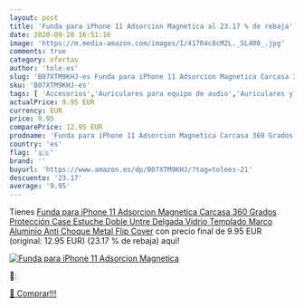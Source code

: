```yaml
---
layout: post
title: 'Funda para iPhone 11 Adsorcion Magnetica al 23.17 % de rebaja'
date: 2020-09-20 16:51:16
image: 'https://m.media-amazon.com/images/I/417R4c8cM2L._SL400_.jpg'
comments: true
category: ofertas
author: 'tole.es'
slug: 'B07XTM9KHJ-es Funda para iPhone 11 Adsorcion Magnetica Carcasa 360...'
sku: 'B07XTM9KHJ-es'
tags: [ 'Accesorios','Auriculares para equipo de audio','Auriculares y accesorios','Cables USB','Cables y accesorios','Cables y conectores','Electrónica','Informática','iphone', ]
actualPrice: 9.95 EUR
currency: EUR
price: 9.95
comparePrice: 12.95 EUR
prodname: 'Funda para iPhone 11 Adsorcion Magnetica Carcasa 360 Grados Protección Case Estuche Doble Untre Delgada Vidrio Templado Marco Aluminio Anti Choque Metal Flip Cover'
country: 'es'
flag: '🇪🇸'
brand: ''
buyurl: 'https://www.amazon.es/dp/B07XTM9KHJ/?tag=tolees-21'
descuento: '23.17'
average: '9.95'
---
```


Tienes [Funda para iPhone 11 Adsorcion Magnetica Carcasa 360 Grados Protección Case Estuche Doble Untre Delgada Vidrio Templado Marco Aluminio Anti Choque Metal Flip Cover](https://www.amazon.es/dp/B07XTM9KHJ/?tag=tolees-21) con precio final de  9.95 EUR (original: 12.95 EUR) (23.17 %  de rebaja) aqui!

[![Funda para iPhone 11 Adsorcion Magnetica](https://m.media-amazon.com/images/I/417R4c8cM2L._SL400_.jpg)](https://www.amazon.es/dp/B07XTM9KHJ/?tag=tolees-21)

🔎:


[🛒 Comprar!!!](https://www.amazon.es/dp/B07XTM9KHJ/?tag=tolees-21)
